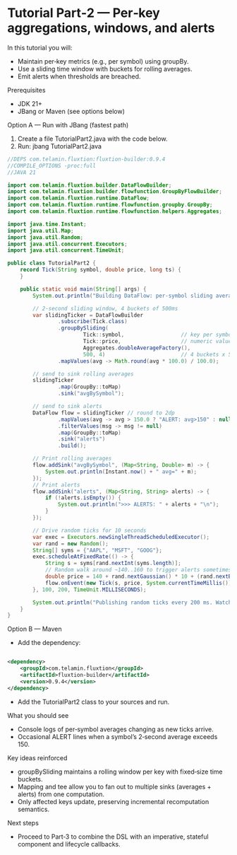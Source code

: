 # Tutorial Part‑2 — Per‑key aggregations, windows, and alerts

In this tutorial you will:

- Maintain per‑key metrics (e.g., per symbol) using groupBy.
- Use a sliding time window with buckets for rolling averages.
- Emit alerts when thresholds are breached.

Prerequisites

- JDK 21+
- JBang or Maven (see options below)

Option A — Run with JBang (fastest path)

1. Create a file TutorialPart2.java with the code below.
2. Run: jbang TutorialPart2.java

```java
//DEPS com.telamin.fluxtion:fluxtion-builder:0.9.4
//COMPILE_OPTIONS -proc:full
//JAVA 21

import com.telamin.fluxtion.builder.DataFlowBuilder;
import com.telamin.fluxtion.builder.flowfunction.GroupByFlowBuilder;
import com.telamin.fluxtion.runtime.DataFlow;
import com.telamin.fluxtion.runtime.flowfunction.groupby.GroupBy;
import com.telamin.fluxtion.runtime.flowfunction.helpers.Aggregates;

import java.time.Instant;
import java.util.Map;
import java.util.Random;
import java.util.concurrent.Executors;
import java.util.concurrent.TimeUnit;

public class TutorialPart2 {
    record Tick(String symbol, double price, long ts) {
    }

    public static void main(String[] args) {
        System.out.println("Building DataFlow: per-symbol sliding average and alerts");

        // 2-second sliding window, 4 buckets of 500ms
        var slidingTicker = DataFlowBuilder
                .subscribe(Tick.class)
                .groupBySliding(
                        Tick::symbol,                  // key per symbol
                        Tick::price,                   // numeric value
                        Aggregates.doubleAverageFactory(),
                        500, 4)                        // 4 buckets x 500ms = 2s window
                .mapValues(avg -> Math.round(avg * 100.0) / 100.0);

        // send to sink rolling averages
        slidingTicker
                .map(GroupBy::toMap)
                .sink("avgBySymbol");

        // send to sink alerts
        DataFlow flow = slidingTicker // round to 2dp
                .mapValues(avg -> avg > 150.0 ? "ALERT: avg>150" : null)
                .filterValues(msg -> msg != null)
                .map(GroupBy::toMap)
                .sink("alerts")
                .build();

        // Print rolling averages
        flow.addSink("avgBySymbol", (Map<String, Double> m) -> {
            System.out.println(Instant.now() + " avg=" + m);
        });
        // Print alerts
        flow.addSink("alerts", (Map<String, String> alerts) -> {
            if (!alerts.isEmpty()) {
                System.out.println(">>> ALERTS: " + alerts + "\n");
            }
        });

        // Drive random ticks for 10 seconds
        var exec = Executors.newSingleThreadScheduledExecutor();
        var rand = new Random();
        String[] syms = {"AAPL", "MSFT", "GOOG"};
        exec.scheduleAtFixedRate(() -> {
            String s = syms[rand.nextInt(syms.length)];
            // Random walk around ~140..160 to trigger alerts sometimes
            double price = 140 + rand.nextGaussian() * 10 + (rand.nextBoolean() ? 10 : 0);
            flow.onEvent(new Tick(s, price, System.currentTimeMillis()));
        }, 100, 200, TimeUnit.MILLISECONDS);

        System.out.println("Publishing random ticks every 200 ms. Watch averages and occasional alerts...\n");
    }
}
```

Option B — Maven

- Add the dependency:

```xml

<dependency>
    <groupId>com.telamin.fluxtion</groupId>
    <artifactId>fluxtion-builder</artifactId>
    <version>0.9.4</version>
</dependency>
```

- Add the TutorialPart2 class to your sources and run.

What you should see

- Console logs of per‑symbol averages changing as new ticks arrive.
- Occasional ALERT lines when a symbol’s 2‑second average exceeds 150.

Key ideas reinforced

- groupBySliding maintains a rolling window per key with fixed‑size time buckets.
- Mapping and tee allow you to fan out to multiple sinks (averages + alerts) from one computation.
- Only affected keys update, preserving incremental recomputation semantics.

Next steps

- Proceed to Part‑3 to combine the DSL with an imperative, stateful component and lifecycle callbacks.

